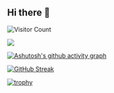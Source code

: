 ## Hi there 👋

<!--
**haseeex/haseeex** is a ✨ _special_ ✨ repository because its `README.md` (this file) appears on your GitHub profile.

Here are some ideas to get you started:

- 🔭 I’m currently working on ...
- 🌱 I’m currently learning ...
- 👯 I’m looking to collaborate on ...
- 🤔 I’m looking for help with ...
- 💬 Ask me about ...
- 📫 How to reach me: ...
- 😄 Pronouns: ...
- ⚡ Fun fact: ...
-->
![Visitor Count](https://profile-counter.glitch.me/haseeex/count.svg)

![](https://github-readme-stats.vercel.app/api?username=haseeex&show_icons=true&theme=transparent)

[![Ashutosh's github activity graph](https://github-readme-activity-graph.vercel.app/graph?username=haseeex&theme=high-contrast)](https://github.com/ashutosh00710/github-readme-activity-graph)

[![GitHub Streak](https://github-readme-streak-stats.herokuapp.com/?user=haseeex)](https://git.io/streak-stats)

[![trophy](https://github-profile-trophy.vercel.app/?username=haseeex)](https://github.com/haseeex/github-profile-trophy)
